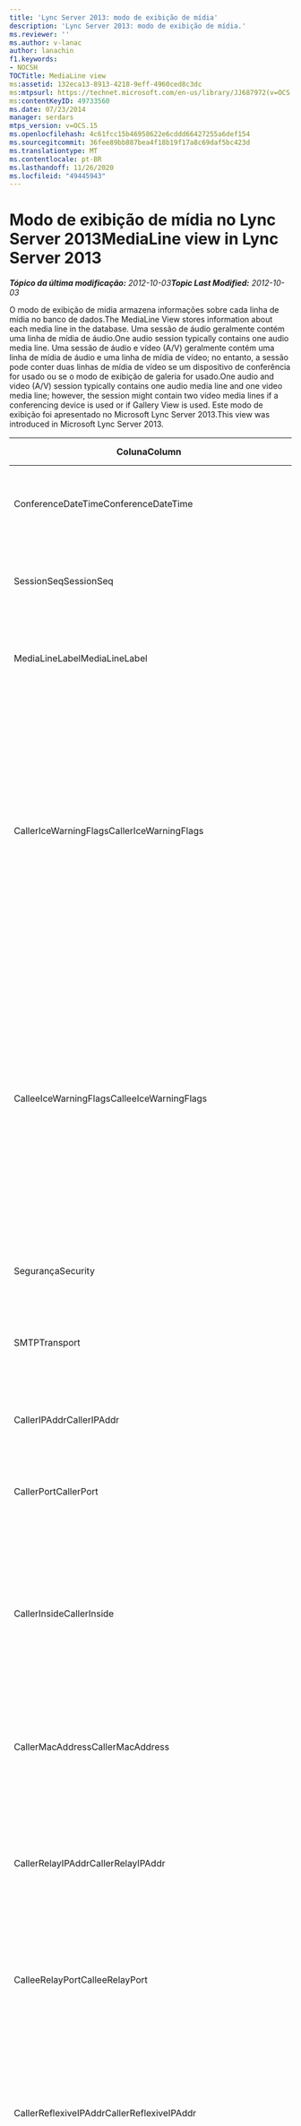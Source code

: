 ```yaml
---
title: 'Lync Server 2013: modo de exibição de mídia'
description: 'Lync Server 2013: modo de exibição de mídia.'
ms.reviewer: ''
ms.author: v-lanac
author: lanachin
f1.keywords:
- NOCSH
TOCTitle: MediaLine view
ms:assetid: 132eca13-8913-4218-9eff-4960ced8c3dc
ms:mtpsurl: https://technet.microsoft.com/en-us/library/JJ687972(v=OCS.15)
ms:contentKeyID: 49733560
ms.date: 07/23/2014
manager: serdars
mtps_version: v=OCS.15
ms.openlocfilehash: 4c61fcc15b46958622e6cddd66427255a6def154
ms.sourcegitcommit: 36fee89bb887bea4f18b19f17a8c69daf5bc423d
ms.translationtype: MT
ms.contentlocale: pt-BR
ms.lasthandoff: 11/26/2020
ms.locfileid: "49445943"
---
```

# <a name="medialine-view-in-lync-server-2013"></a><span data-ttu-id="e10af-103">Modo de exibição de mídia no Lync Server 2013</span><span class="sxs-lookup"><span data-stu-id="e10af-103">MediaLine view in Lync Server 2013</span></span>

<div data-xmlns="http://www.w3.org/1999/xhtml">

<div class="topic" data-xmlns="http://www.w3.org/1999/xhtml" data-msxsl="urn:schemas-microsoft-com:xslt" data-cs="https://msdn.microsoft.com/">

<div data-asp="https://msdn2.microsoft.com/asp">



</div>

<div id="mainSection">

<div id="mainBody"><span data-ttu-id="e10af-104">

<span> </span></span><span class="sxs-lookup"><span data-stu-id="e10af-104">

<span> </span></span></span>

<span data-ttu-id="e10af-105">_**Tópico da última modificação:** 2012-10-03_</span><span class="sxs-lookup"><span data-stu-id="e10af-105">_**Topic Last Modified:** 2012-10-03_</span></span>

<span data-ttu-id="e10af-106">O modo de exibição de mídia armazena informações sobre cada linha de mídia no banco de dados.</span><span class="sxs-lookup"><span data-stu-id="e10af-106">The MediaLine View stores information about each media line in the database.</span></span> <span data-ttu-id="e10af-107">Uma sessão de áudio geralmente contém uma linha de mídia de áudio.</span><span class="sxs-lookup"><span data-stu-id="e10af-107">One audio session typically contains one audio media line.</span></span> <span data-ttu-id="e10af-108">Uma sessão de áudio e vídeo (A/V) geralmente contém uma linha de mídia de áudio e uma linha de mídia de vídeo; no entanto, a sessão pode conter duas linhas de mídia de vídeo se um dispositivo de conferência for usado ou se o modo de exibição de galeria for usado.</span><span class="sxs-lookup"><span data-stu-id="e10af-108">One audio and video (A/V) session typically contains one audio media line and one video media line; however, the session might contain two video media lines if a conferencing device is used or if Gallery View is used.</span></span> <span data-ttu-id="e10af-109">Este modo de exibição foi apresentado no Microsoft Lync Server 2013.</span><span class="sxs-lookup"><span data-stu-id="e10af-109">This view was introduced in Microsoft Lync Server 2013.</span></span>


<table>
<colgroup>
<col style="width: 33%" />
<col style="width: 33%" />
<col style="width: 33%" />
</colgroup>
<thead>
<tr class="header">
<th><span data-ttu-id="e10af-110">Coluna</span><span class="sxs-lookup"><span data-stu-id="e10af-110">Column</span></span></th>
<th><span data-ttu-id="e10af-111">Tipo de dados</span><span class="sxs-lookup"><span data-stu-id="e10af-111">Data Type</span></span></th>
<th><span data-ttu-id="e10af-112">os</span><span class="sxs-lookup"><span data-stu-id="e10af-112">details</span></span></th>
</tr>
</thead>
<tbody>
<tr class="odd">
<td><p><span data-ttu-id="e10af-113">ConferenceDateTime</span><span class="sxs-lookup"><span data-stu-id="e10af-113">ConferenceDateTime</span></span></p></td>
<td><p><span data-ttu-id="e10af-114">datetime</span><span class="sxs-lookup"><span data-stu-id="e10af-114">datetime</span></span></p></td>
<td><p><span data-ttu-id="e10af-115">Referenciado da <a href="lync-server-2013-medialine-table.md">tabela de mídias no Lync Server 2013</a>.</span><span class="sxs-lookup"><span data-stu-id="e10af-115">Referenced from the <a href="lync-server-2013-medialine-table.md">MediaLine table in Lync Server 2013</a>.</span></span></p></td>
</tr>
<tr class="even">
<td><p><span data-ttu-id="e10af-116">SessionSeq</span><span class="sxs-lookup"><span data-stu-id="e10af-116">SessionSeq</span></span></p></td>
<td><p><span data-ttu-id="e10af-117">int</span><span class="sxs-lookup"><span data-stu-id="e10af-117">int</span></span></p></td>
<td><p><span data-ttu-id="e10af-118">Referenciado da <a href="lync-server-2013-medialine-table.md">tabela de mídias no Lync Server 2013</a>.</span><span class="sxs-lookup"><span data-stu-id="e10af-118">Referenced from the <a href="lync-server-2013-medialine-table.md">MediaLine table in Lync Server 2013</a>.</span></span></p></td>
</tr>
<tr class="odd">
<td><p><span data-ttu-id="e10af-119">MediaLineLabel</span><span class="sxs-lookup"><span data-stu-id="e10af-119">MediaLineLabel</span></span></p></td>
<td><p><span data-ttu-id="e10af-120">tinyint</span><span class="sxs-lookup"><span data-stu-id="e10af-120">tinyint</span></span></p></td>
<td><p><span data-ttu-id="e10af-121">Referenciado da <a href="lync-server-2013-medialine-table.md">tabela de mídias no Lync Server 2013</a>.</span><span class="sxs-lookup"><span data-stu-id="e10af-121">Referenced from the <a href="lync-server-2013-medialine-table.md">MediaLine table in Lync Server 2013</a>.</span></span></p></td>
</tr>
<tr class="even">
<td><p><span data-ttu-id="e10af-122">CallerIceWarningFlags</span><span class="sxs-lookup"><span data-stu-id="e10af-122">CallerIceWarningFlags</span></span></p></td>
<td><p><span data-ttu-id="e10af-123">int</span><span class="sxs-lookup"><span data-stu-id="e10af-123">int</span></span></p></td>
<td><p><span data-ttu-id="e10af-124">Informações sobre o processo de estabelecimento de conectividade interativa (ICE) descrito em sinalizadores de bits para o chamador.</span><span class="sxs-lookup"><span data-stu-id="e10af-124">Information about Interactive Connectivity Establishment (ICE) process described in bits flags for the caller.</span></span> <span data-ttu-id="e10af-125">Para obter detalhes, consulte a especificação de protocolo de servidor de monitoração de experiência de qualidade.</span><span class="sxs-lookup"><span data-stu-id="e10af-125">For details, refer to the Quality of Experience Monitoring Server Protocol Specification.</span></span></p></td>
</tr>
<tr class="odd">
<td><p><span data-ttu-id="e10af-126">CalleeIceWarningFlags</span><span class="sxs-lookup"><span data-stu-id="e10af-126">CalleeIceWarningFlags</span></span></p></td>
<td><p><span data-ttu-id="e10af-127">int</span><span class="sxs-lookup"><span data-stu-id="e10af-127">int</span></span></p></td>
<td><p><span data-ttu-id="e10af-128">Informações sobre o processo de estabelecimento de conectividade interativa (ICE) descrito em sinalizadores de bits para o chamador.</span><span class="sxs-lookup"><span data-stu-id="e10af-128">Information about Interactive Connectivity Establishment (ICE) process described in bits flags for the callee.</span></span> <span data-ttu-id="e10af-129">Para obter detalhes, consulte a especificação de protocolo de servidor de monitoração de experiência de qualidade.</span><span class="sxs-lookup"><span data-stu-id="e10af-129">For details, refer to the Quality of Experience Monitoring Server Protocol Specification.</span></span></p></td>
</tr>
<tr class="even">
<td><p><span data-ttu-id="e10af-130">Segurança</span><span class="sxs-lookup"><span data-stu-id="e10af-130">Security</span></span></p></td>
<td><p><span data-ttu-id="e10af-131">tinyint</span><span class="sxs-lookup"><span data-stu-id="e10af-131">tinyint</span></span></p></td>
<td><p><span data-ttu-id="e10af-132">Perfil de segurança em uso.</span><span class="sxs-lookup"><span data-stu-id="e10af-132">Security profile in use.</span></span> <span data-ttu-id="e10af-133">0 é nenhum, 1 é SRTP; 2 é v1.</span><span class="sxs-lookup"><span data-stu-id="e10af-133">0 is NONE, 1 is SRTP, 2 is V1.</span></span></p></td>
</tr>
<tr class="odd">
<td><p><span data-ttu-id="e10af-134">SMTP</span><span class="sxs-lookup"><span data-stu-id="e10af-134">Transport</span></span></p></td>
<td><p><span data-ttu-id="e10af-135">tinyint</span><span class="sxs-lookup"><span data-stu-id="e10af-135">tinyint</span></span></p></td>
<td><p><span data-ttu-id="e10af-136">Tipo de transporte.</span><span class="sxs-lookup"><span data-stu-id="e10af-136">Transport type.</span></span> <span data-ttu-id="e10af-137">0 é UDP; 1 é TCP.</span><span class="sxs-lookup"><span data-stu-id="e10af-137">0 is UDP, 1 is TCP.</span></span></p></td>
</tr>
<tr class="even">
<td><p><span data-ttu-id="e10af-138">CallerIPAddr</span><span class="sxs-lookup"><span data-stu-id="e10af-138">CallerIPAddr</span></span></p></td>
<td><p><span data-ttu-id="e10af-139">var (50)</span><span class="sxs-lookup"><span data-stu-id="e10af-139">var(50)</span></span></p></td>
<td><p><span data-ttu-id="e10af-140">Endereço IP do chamador.</span><span class="sxs-lookup"><span data-stu-id="e10af-140">IP address of the caller.</span></span> <span data-ttu-id="e10af-141">Pode ser um endereço IPv4 ou IPv6.</span><span class="sxs-lookup"><span data-stu-id="e10af-141">This can be either an IPv4 or IPv6 address.</span></span></p></td>
</tr>
<tr class="odd">
<td><p><span data-ttu-id="e10af-142">CallerPort</span><span class="sxs-lookup"><span data-stu-id="e10af-142">CallerPort</span></span></p></td>
<td><p><span data-ttu-id="e10af-143">int</span><span class="sxs-lookup"><span data-stu-id="e10af-143">int</span></span></p></td>
<td><p><span data-ttu-id="e10af-144">Porta usada pelo chamador.</span><span class="sxs-lookup"><span data-stu-id="e10af-144">Port used by the caller.</span></span></p></td>
</tr>
<tr class="even">
<td><p><span data-ttu-id="e10af-145">CallerInside</span><span class="sxs-lookup"><span data-stu-id="e10af-145">CallerInside</span></span></p></td>
<td><p><span data-ttu-id="e10af-146">bit</span><span class="sxs-lookup"><span data-stu-id="e10af-146">bit</span></span></p></td>
<td><p><span data-ttu-id="e10af-147">Indica se o chamador está dentro da rede da organização.</span><span class="sxs-lookup"><span data-stu-id="e10af-147">Indicates whether or not the caller is inside the organization network.</span></span> <span data-ttu-id="e10af-148">1 significa que o chamador está dentro da rede da empresa.</span><span class="sxs-lookup"><span data-stu-id="e10af-148">1 means that the caller is inside the enterprise network.</span></span> <span data-ttu-id="e10af-149">0 significa que o chamador está fora da rede.</span><span class="sxs-lookup"><span data-stu-id="e10af-149">0 means that the caller is outside the network.</span></span></p></td>
</tr>
<tr class="odd">
<td><p><span data-ttu-id="e10af-150">CallerMacAddress</span><span class="sxs-lookup"><span data-stu-id="e10af-150">CallerMacAddress</span></span></p></td>
<td><p><span data-ttu-id="e10af-151">varchar (256)</span><span class="sxs-lookup"><span data-stu-id="e10af-151">varchar(256)</span></span></p></td>
<td><p><span data-ttu-id="e10af-152">Endereço MAC da interface de rede usada pelo chamador.</span><span class="sxs-lookup"><span data-stu-id="e10af-152">MAC address of network interface used by caller.</span></span></p></td>
</tr>
<tr class="even">
<td><p><span data-ttu-id="e10af-153">CallerRelayIPAddr</span><span class="sxs-lookup"><span data-stu-id="e10af-153">CallerRelayIPAddr</span></span></p></td>
<td><p><span data-ttu-id="e10af-154">var (50)</span><span class="sxs-lookup"><span data-stu-id="e10af-154">var(50)</span></span></p></td>
<td><p><span data-ttu-id="e10af-155">Endereço IP do serviço de borda A/V usado pelo chamador.</span><span class="sxs-lookup"><span data-stu-id="e10af-155">IP Address of the A/V Edge service used by the caller.</span></span> <span data-ttu-id="e10af-156">Consulte a <a href="lync-server-2013-ipaddress-table.md">tabela IPAddress no Lync Server 2013</a> para obter mais informações.</span><span class="sxs-lookup"><span data-stu-id="e10af-156">See the <a href="lync-server-2013-ipaddress-table.md">IPAddress table in Lync Server 2013</a> for more information.</span></span></p></td>
</tr>
<tr class="odd">
<td><p><span data-ttu-id="e10af-157">CalleeRelayPort</span><span class="sxs-lookup"><span data-stu-id="e10af-157">CalleeRelayPort</span></span></p></td>
<td><p><span data-ttu-id="e10af-158">int</span><span class="sxs-lookup"><span data-stu-id="e10af-158">int</span></span></p></td>
<td><p><span data-ttu-id="e10af-159">Porta usada no serviço de borda A/V usado pelo chamador.</span><span class="sxs-lookup"><span data-stu-id="e10af-159">Port used on the A/V Edge service used by the caller.</span></span></p></td>
</tr>
<tr class="even">
<td><p><span data-ttu-id="e10af-160">CallerReflexiveIPAddr</span><span class="sxs-lookup"><span data-stu-id="e10af-160">CallerReflexiveIPAddr</span></span></p></td>
<td><p><span data-ttu-id="e10af-161">var (50)</span><span class="sxs-lookup"><span data-stu-id="e10af-161">var(50)</span></span></p></td>
<td><p><span data-ttu-id="e10af-162">Endereço IP do chamador reportado pelo serviço de borda A/V.</span><span class="sxs-lookup"><span data-stu-id="e10af-162">Caller’s IP address as reported by the A/V Edge service.</span></span> <span data-ttu-id="e10af-163">Esse endereço pode ser diferente de CallerIPAddr se o cliente estiver localizado atrás de um NAT por exemplo.</span><span class="sxs-lookup"><span data-stu-id="e10af-163">This address may be different that the CallerIPAddr if the client is located behind a NAT for example.</span></span></p></td>
</tr>
<tr class="odd">
<td><p><span data-ttu-id="e10af-164">CallerCaptureDev</span><span class="sxs-lookup"><span data-stu-id="e10af-164">CallerCaptureDev</span></span></p></td>
<td><p><span data-ttu-id="e10af-165">varchar (256)</span><span class="sxs-lookup"><span data-stu-id="e10af-165">varchar(256)</span></span></p></td>
<td><p><span data-ttu-id="e10af-166">Nome do dispositivo de captura do chamador.</span><span class="sxs-lookup"><span data-stu-id="e10af-166">Caller’s capture device name.</span></span></p></td>
</tr>
<tr class="even">
<td><p><span data-ttu-id="e10af-167">CallerRenderDev</span><span class="sxs-lookup"><span data-stu-id="e10af-167">CallerRenderDev</span></span></p></td>
<td><p><span data-ttu-id="e10af-168">varchar (256)</span><span class="sxs-lookup"><span data-stu-id="e10af-168">varchar(256)</span></span></p></td>
<td><p><span data-ttu-id="e10af-169">Nome do dispositivo de renderização do chamador.</span><span class="sxs-lookup"><span data-stu-id="e10af-169">Caller’s render device name.</span></span></p></td>
</tr>
<tr class="odd">
<td><p><span data-ttu-id="e10af-170">CallerCaptureDevDriver</span><span class="sxs-lookup"><span data-stu-id="e10af-170">CallerCaptureDevDriver</span></span></p></td>
<td><p><span data-ttu-id="e10af-171">varchar (256)</span><span class="sxs-lookup"><span data-stu-id="e10af-171">varchar(256)</span></span></p></td>
<td><p><span data-ttu-id="e10af-172">Nome do driver do dispositivo de captura do chamador.</span><span class="sxs-lookup"><span data-stu-id="e10af-172">Caller’s capture device driver name.</span></span></p></td>
</tr>
<tr class="even">
<td><p><span data-ttu-id="e10af-173">CallerRenderDevDriver</span><span class="sxs-lookup"><span data-stu-id="e10af-173">CallerRenderDevDriver</span></span></p></td>
<td><p><span data-ttu-id="e10af-174">varchar (256)</span><span class="sxs-lookup"><span data-stu-id="e10af-174">varchar(256)</span></span></p></td>
<td><p><span data-ttu-id="e10af-175">O nome do driver de dispositivo de renderização do chamador.</span><span class="sxs-lookup"><span data-stu-id="e10af-175">Caller’s render device driver name.</span></span></p></td>
</tr>
<tr class="odd">
<td><p><span data-ttu-id="e10af-176">CallerWifiDriverDeviceDesc</span><span class="sxs-lookup"><span data-stu-id="e10af-176">CallerWifiDriverDeviceDesc</span></span></p></td>
<td><p><span data-ttu-id="e10af-177">varchar (256</span><span class="sxs-lookup"><span data-stu-id="e10af-177">varchar(256</span></span></p></td>
<td><p><span data-ttu-id="e10af-178">Descrição do driver WiFi do chamador.</span><span class="sxs-lookup"><span data-stu-id="e10af-178">Caller’s Wifi driver description.</span></span></p></td>
</tr>
<tr class="even">
<td><p><span data-ttu-id="e10af-179">CallerWifiDriverVersion</span><span class="sxs-lookup"><span data-stu-id="e10af-179">CallerWifiDriverVersion</span></span></p></td>
<td><p><span data-ttu-id="e10af-180">varchar (256)</span><span class="sxs-lookup"><span data-stu-id="e10af-180">varchar(256)</span></span></p></td>
<td><p><span data-ttu-id="e10af-181">Versão do driver WiFi do chamador.</span><span class="sxs-lookup"><span data-stu-id="e10af-181">Caller’s Wifi driver version.</span></span></p></td>
</tr>
<tr class="odd">
<td><p><span data-ttu-id="e10af-182">CalleeNetworkConnectionDetail</span><span class="sxs-lookup"><span data-stu-id="e10af-182">CalleeNetworkConnectionDetail</span></span></p></td>
<td><p><span data-ttu-id="e10af-183">varchar (256)</span><span class="sxs-lookup"><span data-stu-id="e10af-183">varchar(256)</span></span></p></td>
<td><p><span data-ttu-id="e10af-184">Detalhes da conexão de rede do chamador.</span><span class="sxs-lookup"><span data-stu-id="e10af-184">Details of caller’s network connection.</span></span> <span data-ttu-id="e10af-185">Consulte a <a href="lync-server-2013-networkconnectiondetail-table.md">tabela NetworkConnectionDetail no Lync Server 2013</a> para obter mais informações.</span><span class="sxs-lookup"><span data-stu-id="e10af-185">See the <a href="lync-server-2013-networkconnectiondetail-table.md">NetworkConnectionDetail table in Lync Server 2013</a> for more information.</span></span></p></td>
</tr>
<tr class="even">
<td><p><span data-ttu-id="e10af-186">CallerBssid</span><span class="sxs-lookup"><span data-stu-id="e10af-186">CallerBssid</span></span></p></td>
<td><p><span data-ttu-id="e10af-187">varchar (256)</span><span class="sxs-lookup"><span data-stu-id="e10af-187">varchar(256)</span></span></p></td>
<td><p><span data-ttu-id="e10af-188">Identificador do conjunto de serviços básico usado pela conexão WiFi de chamadores.</span><span class="sxs-lookup"><span data-stu-id="e10af-188">Basic Service Set Identifier used by callers WiFi connection.</span></span></p></td>
</tr>
<tr class="odd">
<td><p><span data-ttu-id="e10af-189">CallerVPN</span><span class="sxs-lookup"><span data-stu-id="e10af-189">CallerVPN</span></span></p></td>
<td><p><span data-ttu-id="e10af-190">bit</span><span class="sxs-lookup"><span data-stu-id="e10af-190">bit</span></span></p></td>
<td><p><span data-ttu-id="e10af-191">Indica se o chamador está conectado por meio de uma rede virtual privada.</span><span class="sxs-lookup"><span data-stu-id="e10af-191">Indicates whether the caller connected over a virtual private network.</span></span> <span data-ttu-id="e10af-192">1 é uma rede virtual privada (VPN), 0 não é VPN.</span><span class="sxs-lookup"><span data-stu-id="e10af-192">1 is virtual private network (VPN), 0 is non-VPN.</span></span></p></td>
</tr>
<tr class="even">
<td><p><span data-ttu-id="e10af-193">CalleeIPAddr</span><span class="sxs-lookup"><span data-stu-id="e10af-193">CalleeIPAddr</span></span></p></td>
<td><p><span data-ttu-id="e10af-194">var (50)</span><span class="sxs-lookup"><span data-stu-id="e10af-194">var(50)</span></span></p></td>
<td><p><span data-ttu-id="e10af-195">Endereço IP do chamador.</span><span class="sxs-lookup"><span data-stu-id="e10af-195">IP address of the callee.</span></span> <span data-ttu-id="e10af-196">Pode ser um endereço IPv4 ou IPv6.</span><span class="sxs-lookup"><span data-stu-id="e10af-196">This can be either an IPv4 or IPv6 address.</span></span></p></td>
</tr>
<tr class="odd">
<td><p><span data-ttu-id="e10af-197">CalleePort</span><span class="sxs-lookup"><span data-stu-id="e10af-197">CalleePort</span></span></p></td>
<td><p><span data-ttu-id="e10af-198">int</span><span class="sxs-lookup"><span data-stu-id="e10af-198">int</span></span></p></td>
<td><p><span data-ttu-id="e10af-199">Porta usada pelo chamador.</span><span class="sxs-lookup"><span data-stu-id="e10af-199">Port used by the callee.</span></span></p></td>
</tr>
<tr class="even">
<td><p><span data-ttu-id="e10af-200">CalleeInside</span><span class="sxs-lookup"><span data-stu-id="e10af-200">CalleeInside</span></span></p></td>
<td><p><span data-ttu-id="e10af-201">bit</span><span class="sxs-lookup"><span data-stu-id="e10af-201">bit</span></span></p></td>
<td><p><span data-ttu-id="e10af-202">Indica se a chamada está dentro da rede corporativa.</span><span class="sxs-lookup"><span data-stu-id="e10af-202">Indicates whether the callee is inside the enterprise network.</span></span> <span data-ttu-id="e10af-203">1 significa que a chamada está dentro da rede corporativa, 0 significa que o chamador está fora da rede.</span><span class="sxs-lookup"><span data-stu-id="e10af-203">1 means callee is inside the enterprise network, 0 means the callee is outside the network.</span></span></p></td>
</tr>
<tr class="odd">
<td><p><span data-ttu-id="e10af-204">CalleeMacAddress</span><span class="sxs-lookup"><span data-stu-id="e10af-204">CalleeMacAddress</span></span></p></td>
<td><p><span data-ttu-id="e10af-205">varchar (256)</span><span class="sxs-lookup"><span data-stu-id="e10af-205">varchar(256)</span></span></p></td>
<td><p><span data-ttu-id="e10af-206">Endereço MAC da interface de rede usada pelo chamador.</span><span class="sxs-lookup"><span data-stu-id="e10af-206">MAC address of network interface used by callee.</span></span></p></td>
</tr>
<tr class="even">
<td><p><span data-ttu-id="e10af-207">CalleeRelayIPAddr</span><span class="sxs-lookup"><span data-stu-id="e10af-207">CalleeRelayIPAddr</span></span></p></td>
<td><p><span data-ttu-id="e10af-208">var (50)</span><span class="sxs-lookup"><span data-stu-id="e10af-208">var(50)</span></span></p></td>
<td><p><span data-ttu-id="e10af-209">Endereço IP do serviço de borda A/V usado pelo chamador.</span><span class="sxs-lookup"><span data-stu-id="e10af-209">IP Address of the A/V Edge service used by the callee.</span></span> <span data-ttu-id="e10af-210">Consulte a <a href="lync-server-2013-ipaddress-table.md">tabela IPAddress no Lync Server 2013</a> para obter mais informações.</span><span class="sxs-lookup"><span data-stu-id="e10af-210">See the <a href="lync-server-2013-ipaddress-table.md">IPAddress table in Lync Server 2013</a> for more information.</span></span></p></td>
</tr>
<tr class="odd">
<td><p><span data-ttu-id="e10af-211">CalleeRelayPort</span><span class="sxs-lookup"><span data-stu-id="e10af-211">CalleeRelayPort</span></span></p></td>
<td><p><span data-ttu-id="e10af-212">int</span><span class="sxs-lookup"><span data-stu-id="e10af-212">int</span></span></p></td>
<td><p><span data-ttu-id="e10af-213">Porta usada no serviço de borda A/V usado pelo chamador.</span><span class="sxs-lookup"><span data-stu-id="e10af-213">Port used on the A/V Edge service used by the callee.</span></span></p></td>
</tr>
<tr class="even">
<td><p><span data-ttu-id="e10af-214">CalleeReflexiveIPAddr</span><span class="sxs-lookup"><span data-stu-id="e10af-214">CalleeReflexiveIPAddr</span></span></p></td>
<td><p><span data-ttu-id="e10af-215">var (50)</span><span class="sxs-lookup"><span data-stu-id="e10af-215">var(50)</span></span></p></td>
<td><p><span data-ttu-id="e10af-216">Endereço IP do chamador reportado pelo serviço de borda A/V.</span><span class="sxs-lookup"><span data-stu-id="e10af-216">Callee’s IP address as reported by the A/V Edge service.</span></span> <span data-ttu-id="e10af-217">Esse endereço pode ser diferente de CalleeIPAddr se o cliente estiver localizado atrás de um NAT por exemplo.</span><span class="sxs-lookup"><span data-stu-id="e10af-217">This address may be different that the CalleeIPAddr if the client is located behind a NAT for example.</span></span></p></td>
</tr>
<tr class="odd">
<td><p><span data-ttu-id="e10af-218">CalleeCaptureDev</span><span class="sxs-lookup"><span data-stu-id="e10af-218">CalleeCaptureDev</span></span></p></td>
<td><p><span data-ttu-id="e10af-219">var (50)</span><span class="sxs-lookup"><span data-stu-id="e10af-219">var(50)</span></span></p></td>
<td><p><span data-ttu-id="e10af-220">Nome do dispositivo de captura do chamador.</span><span class="sxs-lookup"><span data-stu-id="e10af-220">Callee’s capture device name.</span></span></p></td>
</tr>
<tr class="even">
<td><p><span data-ttu-id="e10af-221">CalleeRenderDev</span><span class="sxs-lookup"><span data-stu-id="e10af-221">CalleeRenderDev</span></span></p></td>
<td><p><span data-ttu-id="e10af-222">varchar (256)</span><span class="sxs-lookup"><span data-stu-id="e10af-222">varchar(256)</span></span></p></td>
<td><p><span data-ttu-id="e10af-223">Nome do dispositivo de renderização do Calle.</span><span class="sxs-lookup"><span data-stu-id="e10af-223">Callee’s render device name.</span></span></p></td>
</tr>
<tr class="odd">
<td><p><span data-ttu-id="e10af-224">CalleeCaptureDevDriver</span><span class="sxs-lookup"><span data-stu-id="e10af-224">CalleeCaptureDevDriver</span></span></p></td>
<td><p><span data-ttu-id="e10af-225">varchar (256)</span><span class="sxs-lookup"><span data-stu-id="e10af-225">varchar(256)</span></span></p></td>
<td><p><span data-ttu-id="e10af-226">Nome do driver do dispositivo de captura do chamador.</span><span class="sxs-lookup"><span data-stu-id="e10af-226">Callee’s capture device driver name.</span></span></p></td>
</tr>
<tr class="even">
<td><p><span data-ttu-id="e10af-227">CalleeRenderDevDriver</span><span class="sxs-lookup"><span data-stu-id="e10af-227">CalleeRenderDevDriver</span></span></p></td>
<td><p><span data-ttu-id="e10af-228">varchar (256)</span><span class="sxs-lookup"><span data-stu-id="e10af-228">varchar(256)</span></span></p></td>
<td><p><span data-ttu-id="e10af-229">Chame o nome do driver do dispositivo de processamento do recurso.</span><span class="sxs-lookup"><span data-stu-id="e10af-229">Callee’s render device driver name.</span></span></p></td>
</tr>
<tr class="odd">
<td><p><span data-ttu-id="e10af-230">CalleeWifiDriverDeviceDesc</span><span class="sxs-lookup"><span data-stu-id="e10af-230">CalleeWifiDriverDeviceDesc</span></span></p></td>
<td><p><span data-ttu-id="e10af-231">varchar (256)</span><span class="sxs-lookup"><span data-stu-id="e10af-231">varchar(256)</span></span></p></td>
<td><p><span data-ttu-id="e10af-232">Descrição do driver WiFi do Calle.</span><span class="sxs-lookup"><span data-stu-id="e10af-232">Callee’s Wifi driver description.</span></span></p></td>
</tr>
<tr class="even">
<td><p><span data-ttu-id="e10af-233">CalleeWifiDriverVersion</span><span class="sxs-lookup"><span data-stu-id="e10af-233">CalleeWifiDriverVersion</span></span></p></td>
<td><p><span data-ttu-id="e10af-234">varchar (256</span><span class="sxs-lookup"><span data-stu-id="e10af-234">varchar(256</span></span></p></td>
<td><p><span data-ttu-id="e10af-235">Versão do driver WiFi do Calle.</span><span class="sxs-lookup"><span data-stu-id="e10af-235">Callee’s Wifi driver version.</span></span></p></td>
</tr>
<tr class="odd">
<td><p><span data-ttu-id="e10af-236">CalleeNetworkConnectionDetail</span><span class="sxs-lookup"><span data-stu-id="e10af-236">CalleeNetworkConnectionDetail</span></span></p></td>
<td><p><span data-ttu-id="e10af-237">varchar (256)</span><span class="sxs-lookup"><span data-stu-id="e10af-237">varchar(256)</span></span></p></td>
<td><p><span data-ttu-id="e10af-238">Detalhes da conexão de rede do Calle.</span><span class="sxs-lookup"><span data-stu-id="e10af-238">Details of callee’s network connection.</span></span> <span data-ttu-id="e10af-239">Consulte a <a href="lync-server-2013-networkconnectiondetail-table.md">tabela NetworkConnectionDetail no Lync Server 2013</a> para obter mais informações.</span><span class="sxs-lookup"><span data-stu-id="e10af-239">See the <a href="lync-server-2013-networkconnectiondetail-table.md">NetworkConnectionDetail table in Lync Server 2013</a> for more information.</span></span></p></td>
</tr>
<tr class="even">
<td><p><span data-ttu-id="e10af-240">CalleeBssid</span><span class="sxs-lookup"><span data-stu-id="e10af-240">CalleeBssid</span></span></p></td>
<td><p><span data-ttu-id="e10af-241">varchar (256)</span><span class="sxs-lookup"><span data-stu-id="e10af-241">varchar(256)</span></span></p></td>
<td><p><span data-ttu-id="e10af-242">Identificador do conjunto de serviços básico usado pela conexão WiFi do chamador.</span><span class="sxs-lookup"><span data-stu-id="e10af-242">Basic Service Set Identifier used by callee’s WiFi connection.</span></span></p></td>
</tr>
<tr class="odd">
<td><p><span data-ttu-id="e10af-243">CalleeVPN</span><span class="sxs-lookup"><span data-stu-id="e10af-243">CalleeVPN</span></span></p></td>
<td><p><span data-ttu-id="e10af-244">bit</span><span class="sxs-lookup"><span data-stu-id="e10af-244">bit</span></span></p></td>
<td><p><span data-ttu-id="e10af-245">Indica se o chamador está conectado por meio de uma rede virtual privada.</span><span class="sxs-lookup"><span data-stu-id="e10af-245">Indicates whether the callee connected over a virtual private network.</span></span> <span data-ttu-id="e10af-246">1 é uma rede virtual privada (VPN), 0 não é VPN.</span><span class="sxs-lookup"><span data-stu-id="e10af-246">1 is virtual private network (VPN), 0 is non-VPN.</span></span></p></td>
</tr>
<tr class="even">
<td><p><span data-ttu-id="e10af-247">ConversationalMOS</span><span class="sxs-lookup"><span data-stu-id="e10af-247">ConversationalMOS</span></span></p></td>
<td><p><span data-ttu-id="e10af-248">decimal (3; 2)</span><span class="sxs-lookup"><span data-stu-id="e10af-248">decimal(3,2)</span></span></p></td>
<td><p><span data-ttu-id="e10af-249">O MOS de conversa de banda estreita das sessões de áudio (com base nos dois fluxos de áudio).</span><span class="sxs-lookup"><span data-stu-id="e10af-249">Narrowband Conversational MOS of the audio sessions (based on both audio streams).</span></span></p></td>
</tr>
<tr class="odd">
<td><p><span data-ttu-id="e10af-250">AppliedBandwidthLimit</span><span class="sxs-lookup"><span data-stu-id="e10af-250">AppliedBandwidthLimit</span></span></p></td>
<td><p><span data-ttu-id="e10af-251">int</span><span class="sxs-lookup"><span data-stu-id="e10af-251">int</span></span></p></td>
<td><p><span data-ttu-id="e10af-252">Esta é a largura de banda real aplicada ao fluxo de envios do lado fornecido com várias configurações de política (ativar, API, SDP, servidor de política etc.).</span><span class="sxs-lookup"><span data-stu-id="e10af-252">This is the actual bandwidth applied to the given send side stream given various policy settings (TURN, API, SDP, Policy Server, etc.).</span></span> <span data-ttu-id="e10af-253">Isso não deve ser confundido com a largura de banda efetiva porque pode haver uma largura de banda mais econômica com base na estimativa de largura de banda.</span><span class="sxs-lookup"><span data-stu-id="e10af-253">This should not to be confused with the effective bandwidth because there can be a lower effective bandwidth based on the bandwidth estimate.</span></span> <span data-ttu-id="e10af-254">Isso é basicamente a largura de banda máxima que o fluxo de envio pode ter limites de bloqueio impostos pela estimativa da largura de banda.</span><span class="sxs-lookup"><span data-stu-id="e10af-254">This is basically the maximum bandwidth the send stream can take barring limits imposed by the bandwidth estimate.</span></span></p></td>
</tr>
<tr class="even">
<td><p><span data-ttu-id="e10af-255">AppliedBandwidthSource</span><span class="sxs-lookup"><span data-stu-id="e10af-255">AppliedBandwidthSource</span></span></p></td>
<td><p><span data-ttu-id="e10af-256">varchar (256)</span><span class="sxs-lookup"><span data-stu-id="e10af-256">varchar(256)</span></span></p></td>
<td><p><span data-ttu-id="e10af-257">Fonte do limite de largura de banda imposto.</span><span class="sxs-lookup"><span data-stu-id="e10af-257">Source of the bandwidth cap being imposed.</span></span> <span data-ttu-id="e10af-258">Ele descreve para onde o limite de largura de banda é proveniente (por exemplo, "servidor de políticas", "Ativar servidor" ou "modalidade").</span><span class="sxs-lookup"><span data-stu-id="e10af-258">It describes where the bandwidth limit is coming from (for example, “Policy Server”, “TURN Server”, or “Modality”).</span></span></p></td>
</tr>
<tr class="odd">
<td><p><span data-ttu-id="e10af-259">Chamador</span><span class="sxs-lookup"><span data-stu-id="e10af-259">Caller</span></span></p></td>
<td><p><span data-ttu-id="e10af-260">bit</span><span class="sxs-lookup"><span data-stu-id="e10af-260">bit</span></span></p></td>
<td><p><span data-ttu-id="e10af-261">Indica se as métricas do autor foram recebidas; 1 é sim, 0 é não.</span><span class="sxs-lookup"><span data-stu-id="e10af-261">Indicates whether metrics from the caller were received; 1 is yes, 0 is no.</span></span></p></td>
</tr>
<tr class="even">
<td><p><span data-ttu-id="e10af-262">Receptor</span><span class="sxs-lookup"><span data-stu-id="e10af-262">Callee</span></span></p></td>
<td><p><span data-ttu-id="e10af-263">bit</span><span class="sxs-lookup"><span data-stu-id="e10af-263">bit</span></span></p></td>
<td><p><span data-ttu-id="e10af-264">Indica se as métricas do receptor da chamada foram recebidas; 1 é sim, 0 é não.</span><span class="sxs-lookup"><span data-stu-id="e10af-264">Indicates whether metrics from the call receiver were received; 1 is yes, 0 is no.</span></span></p></td>
</tr>
<tr class="odd">
<td><p><span data-ttu-id="e10af-265">MidCallReport</span><span class="sxs-lookup"><span data-stu-id="e10af-265">MidCallReport</span></span></p></td>
<td><p><span data-ttu-id="e10af-266">bit</span><span class="sxs-lookup"><span data-stu-id="e10af-266">bit</span></span></p></td>
<td><p><span data-ttu-id="e10af-267">Indica se o relatório é para uma parte da chamada ou para a chamada completa.</span><span class="sxs-lookup"><span data-stu-id="e10af-267">Indicates whether the report is for a portion of the call or for the complete call.</span></span></p></td>
</tr>
<tr class="even">
<td><p><span data-ttu-id="e10af-268">ClassifiedPoorCall</span><span class="sxs-lookup"><span data-stu-id="e10af-268">ClassifiedPoorCall</span></span></p></td>
<td><p><span data-ttu-id="e10af-269">bit</span><span class="sxs-lookup"><span data-stu-id="e10af-269">bit</span></span></p></td>
<td><p><span data-ttu-id="e10af-270">Indica se uma chamada foi classificada como uma chamada deficiente (1) ou uma boa chamada (0).</span><span class="sxs-lookup"><span data-stu-id="e10af-270">Indicates whether a call was classified as a poor call (1) or as a good call (0).</span></span></p></td>
</tr>
<tr class="odd">
<td><p><span data-ttu-id="e10af-271">CallerConnectivityICE</span><span class="sxs-lookup"><span data-stu-id="e10af-271">CallerConnectivityICE</span></span></p></td>
<td><p><span data-ttu-id="e10af-272">tinyint</span><span class="sxs-lookup"><span data-stu-id="e10af-272">tinyint</span></span></p></td>
<td><p><span data-ttu-id="e10af-273">Indica se o chamador está conectado à rede usando o protocolo ICE (estabelecimento de conectividade com a Internet).</span><span class="sxs-lookup"><span data-stu-id="e10af-273">Indicates whether the caller connected to the network using the ICE protocol (Internet Connectivity Establishment).</span></span></p></td>
</tr>
<tr class="even">
<td><p><span data-ttu-id="e10af-274">CalleeConnectivityICE</span><span class="sxs-lookup"><span data-stu-id="e10af-274">CalleeConnectivityICE</span></span></p></td>
<td><p><span data-ttu-id="e10af-275">tinyint</span><span class="sxs-lookup"><span data-stu-id="e10af-275">tinyint</span></span></p></td>
<td><p><span data-ttu-id="e10af-276">Indica se o usuário chamou conexão à rede usando o protocolo ICE (estabelecimento de conectividade com a Internet).</span><span class="sxs-lookup"><span data-stu-id="e10af-276">Indicates whether the user called connected to the network using the ICE protocol (Internet Connectivity Establishment).</span></span></p></td>
</tr>
</tbody>
</table><span data-ttu-id="e10af-277">


</div>

<span> </span>

</div>

</div>

</span><span class="sxs-lookup"><span data-stu-id="e10af-277">


</div>

<span> </span>

</div>

</div>

</span></span></div>

